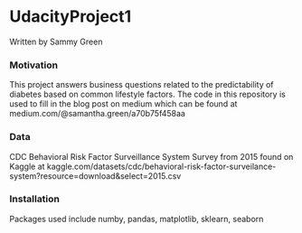 # UdacityProject1
Written by Sammy Green


### Motivation
This project answers business questions related to the predictability of diabetes based on common lifestyle factors. 
The code in this repository is used to fill in the blog post on medium which can be found at medium.com/@samantha.green/a70b75f458aa

### Data
CDC Behavioral Risk Factor Surveillance System Survey from 2015 found on Kaggle at 
kaggle.com/datasets/cdc/behavioral-risk-factor-surveilance-system?resource=download&select=2015.csv

### Installation 
Packages used include numby, pandas, matplotlib, sklearn, seaborn
